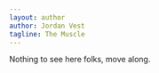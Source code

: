 ```yaml
---
layout: author
author: Jordan Vest
tagline: The Muscle
---
```


Nothing to see here folks, move along.
